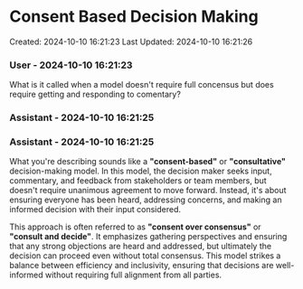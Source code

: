 # Consent Based Decision Making

Created: 2024-10-10 16:21:23
Last Updated: 2024-10-10 16:21:26

### User - 2024-10-10 16:21:23

What is it called when a model doesn't require full  concensus but does require getting and responding to comentary? 

### Assistant - 2024-10-10 16:21:25



### Assistant - 2024-10-10 16:21:25

What you're describing sounds like a **"consent-based"** or **"consultative"** decision-making model. In this model, the decision maker seeks input, commentary, and feedback from stakeholders or team members, but doesn't require unanimous agreement to move forward. Instead, it's about ensuring everyone has been heard, addressing concerns, and making an informed decision with their input considered.

This approach is often referred to as **"consent over consensus"** or **"consult and decide"**. It emphasizes gathering perspectives and ensuring that any strong objections are heard and addressed, but ultimately the decision can proceed even without total consensus. This model strikes a balance between efficiency and inclusivity, ensuring that decisions are well-informed without requiring full alignment from all parties.


